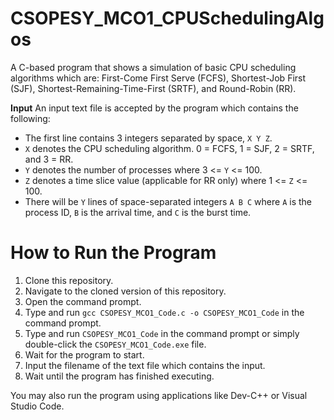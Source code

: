 # CSOPESY_MCO1_CPUSchedulingAlgos

A C-based program that shows a simulation of basic CPU scheduling algorithms which are: First-Come First Serve (FCFS), Shortest-Job First (SJF), Shortest-Remaining-Time-First (SRTF), and Round-Robin (RR).

**Input**
An input text file is accepted by the program which contains the following:
- The first line contains 3 integers separated by space, `X Y Z`.
- `X` denotes the CPU scheduling algorithm. 0 = FCFS, 1 = SJF, 2 = SRTF, and 3 = RR.
- `Y` denotes the number of processes where 3 <= `Y` <= 100.
- `Z` denotes a time slice value (applicable for RR only) where 1 <= `Z` <= 100.
- There will be `Y` lines of space-separated integers `A B C` where `A` is the process ID, `B` is the arrival time, and `C` is the burst time.

# How to Run the Program
1. Clone this repository.
2. Navigate to the cloned version of this repository.
3. Open the command prompt.
4. Type and run `gcc CSOPESY_MCO1_Code.c -o CSOPESY_MCO1_Code` in the command prompt.
5. Type and run `CSOPESY_MCO1_Code` in the command prompt or simply double-click the `CSOPESY_MCO1_Code.exe` file.
6. Wait for the program to start.
7. Input the filename of the text file which contains the input.
8. Wait until the program has finished executing.

You may also run the program using applications like Dev-C++ or Visual Studio Code.

